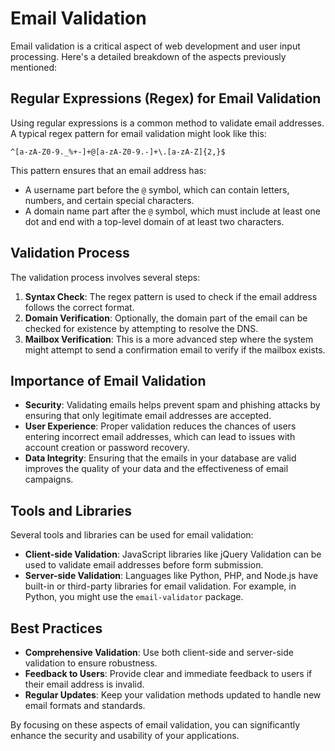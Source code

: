 # Email Validation

Email validation is a critical aspect of web development and user input processing. Here's a detailed breakdown of the aspects previously mentioned:

## Regular Expressions (Regex) for Email Validation

Using regular expressions is a common method to validate email addresses. A typical regex pattern for email validation might look like this:

```regex
^[a-zA-Z0-9._%+-]+@[a-zA-Z0-9.-]+\.[a-zA-Z]{2,}$
```

This pattern ensures that an email address has:
- A username part before the `@` symbol, which can contain letters, numbers, and certain special characters.
- A domain name part after the `@` symbol, which must include at least one dot and end with a top-level domain of at least two characters.

## Validation Process

The validation process involves several steps:
1. **Syntax Check**: The regex pattern is used to check if the email address follows the correct format.
2. **Domain Verification**: Optionally, the domain part of the email can be checked for existence by attempting to resolve the DNS.
3. **Mailbox Verification**: This is a more advanced step where the system might attempt to send a confirmation email to verify if the mailbox exists.

## Importance of Email Validation

- **Security**: Validating emails helps prevent spam and phishing attacks by ensuring that only legitimate email addresses are accepted.
- **User Experience**: Proper validation reduces the chances of users entering incorrect email addresses, which can lead to issues with account creation or password recovery.
- **Data Integrity**: Ensuring that the emails in your database are valid improves the quality of your data and the effectiveness of email campaigns.

## Tools and Libraries

Several tools and libraries can be used for email validation:
- **Client-side Validation**: JavaScript libraries like jQuery Validation can be used to validate email addresses before form submission.
- **Server-side Validation**: Languages like Python, PHP, and Node.js have built-in or third-party libraries for email validation. For example, in Python, you might use the `email-validator` package.

## Best Practices

- **Comprehensive Validation**: Use both client-side and server-side validation to ensure robustness.
- **Feedback to Users**: Provide clear and immediate feedback to users if their email address is invalid.
- **Regular Updates**: Keep your validation methods updated to handle new email formats and standards.

By focusing on these aspects of email validation, you can significantly enhance the security and usability of your applications.

